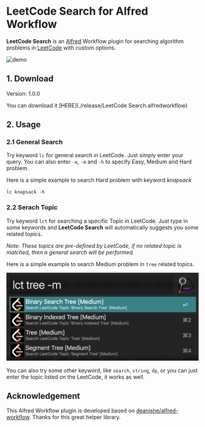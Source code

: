 # LeetCode Search for Alfred Workflow

**LeetCode Search** is an [Alfred](https://www.alfredapp.com) Workflow plugin for searching algorithm problems in [LeetCode](https://leetcode.com) with custom options.



![demo](docs/demo.gif)



## 1. Download

Version: 1.0.0

You can download it [HERE](./release/LeetCode Search.alfredworkflow)



## 2. Usage

### 2.1 General Search

Try keyword `lc` for general search in LeetCode. Just simply enter your query. You can also enter `-e`, `-m` and `-h` to specify Easy, Medium and Hard problem. 



Here is a simple example to search Hard problem with keyword *knapsack*

```
lc knapsack -h
```



### 2.2 Serach Topic

Try keyword `lct` for searching a specific Topic in LeetCode. Just type in some keywords and **LeetCode Search** will automatically suggests you some related topics. 

*Note: These topics are pre-defined by LeetCode, if no related topic is matched, then a general search will be performed.*



Here is a simple example to search Medium problem in `tree` related topics.

![image-20180518213429177](docs/lct-tree-example.png)



You can also try some other keyword, like `search`, `string`, `dp`, or you can just enter the topic listed on the LeetCode, it works as well.



## Acknowledgement

This Alfred Workflow plugin is developed based on [deanishe/alfred-workflow](https://github.com/deanishe/alfred-workflow). Thanks for this great helper library.







